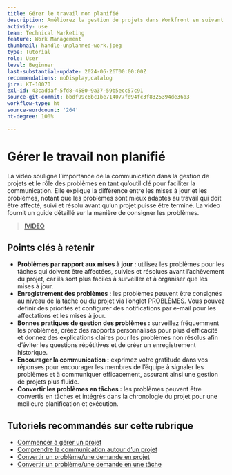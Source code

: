 ```yaml
---
title: Gérer le travail non planifié
description: Améliorez la gestion de projets dans Workfront en suivant et en résolvant efficacement les problèmes, en utilisant des outils d’enregistrement, en mettant en œuvre les bonnes pratiques, en encourageant la communication et en convertissant facilement les problèmes en tâches pour une exécution rationalisée.
activity: use
team: Technical Marketing
feature: Work Management
thumbnail: handle-unplanned-work.jpeg
type: Tutorial
role: User
level: Beginner
last-substantial-update: 2024-06-26T00:00:00Z
recommendations: noDisplay,catalog
jira: KT-10070
exl-id: 43caddaf-5fd8-4580-9a37-59b5ecc57c91
source-git-commit: bbdf99c6bc1be714077fd94fc3f8325394de36b3
workflow-type: ht
source-wordcount: '264'
ht-degree: 100%

---
```


# Gérer le travail non planifié

La vidéo souligne l’importance de la communication dans la gestion de projets et le rôle des problèmes en tant qu’outil clé pour faciliter la communication. Elle explique la différence entre les mises à jour et les problèmes, notant que les problèmes sont mieux adaptés au travail qui doit être affecté, suivi et résolu avant qu’un projet puisse être terminé. La vidéo fournit un guide détaillé sur la manière de consigner les problèmes.


>[!VIDEO](https://video.tv.adobe.com/v/3446568/?quality=12&learn=on&enablevpops=1&captions=fre_fr)

## Points clés à retenir

* **Problèmes par rapport aux mises à jour :** utilisez les problèmes pour les tâches qui doivent être affectées, suivies et résolues avant l’achèvement du projet, car ils sont plus faciles à surveiller et à organiser que les mises à jour.
* **Enregistrement des problèmes :** les problèmes peuvent être consignés au niveau de la tâche ou du projet via l’onglet PROBLÈMES. Vous pouvez définir des priorités et configurer des notifications par e-mail pour les affectations et les mises à jour.
* **Bonnes pratiques de gestion des problèmes :** surveillez fréquemment les problèmes, créez des rapports personnalisés pour plus d’efficacité et donnez des explications claires pour les problèmes non résolus afin d’éviter les questions répétitives et de créer un enregistrement historique.
* **Encourager la communication :** exprimez votre gratitude dans vos réponses pour encourager les membres de l’équipe à signaler les problèmes et à communiquer efficacement, assurant ainsi une gestion de projets plus fluide.
* **Convertir les problèmes en tâches :** les problèmes peuvent être convertis en tâches et intégrés dans la chronologie du projet pour une meilleure planification et exécution.


## Tutoriels recommandés sur cette rubrique

* [Commencer à gérer un projet](/help/manage-work/projects/getting-started-manage-a-project.md)
* [Comprendre la communication autour d’un projet](/help/manage-work/projects/understand-project-communication.md)
* [Convertir un problème/une demande en projet](/help/manage-work/issues-requests/create-a-project-from-a-request.md)
* [Convertir un problème/une demande en une tâche](/help/manage-work/issues-requests/convert-issues-to-other-work-items.md)
